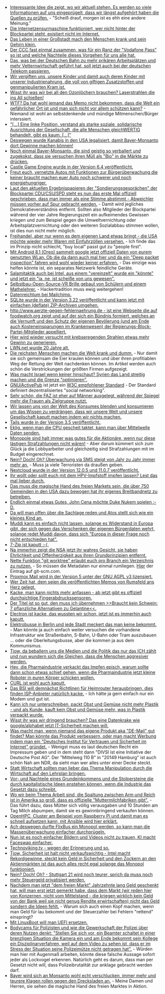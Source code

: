 * [Interessante Idee die zeigt, wo wir aktuell stehen. Es werden so viele Informationen auf uns eingeprügelt, dass wir längst aufgehört haben die Quellen zu prüfen.](https://blog.fefe.de/?ts=a49bc24a) - "Scheiß drauf, morgen ist es ehh eine andere Meinung."
* [Die Internetzensurmaschine funktioniert, wer nicht hinter der Blockpartei steht, existiert nicht im Internet.](https://twitter.com/gruene_jugend/status/955175310475038721)
* [Das Leben in einer Großstadt mach den Menschen krank und sein Gehirn klein.](http://www.danisch.de/blog/2018/01/21/berlin-schrumpft-hirn/)
* [Der CCC fast einmal zusammen, was für ein Ranz der "Vodafone Pass" so ist und welche Nachteile dieses Vorgehen für uns alle hat.](https://www.ccc.de/de/updates/2018/vodafonepass)
* [Das, was bei der Deutschen Bahn zu mehr prikären Arbeitsplätzen und mehr Vetternwirtschaft geführt hat, soll jetzt auch bei der deutschen Telekom passieren.](https://www.heise.de/newsticker/meldung/Verdi-kritisiert-geplante-Aufspaltung-von-T-Systems-3947485.html)
* [Wir vergiften uns, unsere Kinder und damit auch deren Kinder mit unserer Industrienahrung, die voll von giftigen Zusatzstoffen und genmanipulierten Kram ist.](https://netzfrauen.org/2018/01/22/babynahrung/)
* [Wisst ihr was wir bei all den Ozonlöchern brauchen? Laserstrahlen die ins All schießen!](https://www.golem.de/news/raumfahrt-weltraummuell-raeumkommando-mit-laserkanonen-1801-132220.html)
* [WTF? Da hat wohl jemand das Memo nicht bekommen, dass die Welt ein gefährlicher Ort ist und man sich nicht vor allem schützen kann?](https://www.heise.de/newsticker/meldung/Schutzranzen-Projekt-kombiniert-Kinder-Tracking-mit-Verkehrssicherheit-3947907.html) - Niemand ist wohl an selbstdenkende und mündige Mitmenschen/Bürger interssiert.
* ["[...] Eine linke Position, verstand als starke soziale, solidarische Ausrichtung der Gesellschaft, die alle Menschen gleichWERTIG behandelt,  gibt es kaum. [...]"](https://npr.news.eulu.info/2018/01/22/linke-gedanken-linke-wahrnehmung/)
* [Deswegen wurde Kanabis in den USA legalisiert, damit Bayer-Monsanto dort Gewinne machen können!](https://netzfrauen.org/2018/01/22/marihuana-2/)
* [Noch einmal Bayer-Monsanto, die sind geistig so verballert und zugekokst, dass sie versuchen ihren Müll als "Bio" in die Märkte zu drücken.](https://netzfrauen.org/2018/01/22/biofortifikation/)
* [Castle Game Engine wurde in der Version 6.4 veröffentlicht.](https://www.phoronix.com/scan.php?page=news_item&px=Castle-Game-Engine-6.4)
* [Freut euch, vernetzte Autos mit Funktionen zur Bürgerüberwachung die keiner braucht machen euer Auto noch schwerer und noch energiehungriger.](https://www.heise.de/autos/artikel/Technik-Hintergrund-Vehicle-to-X-V2X-3948166.html)
* [Laut den aktuellen Ergebnispapieren der "Sondierungsgesprächen" der Blockpartei CDU/CSU/SPD steht es nun das erste Mal offiziell geschrieben, dass man immer als eine Stimme abstimmt - Abweichler müssen vorher auf Spur gebracht werden.](http://www.neopresse.com/politik/groko-demokratie-war-gestern-parlament-wird-laut-sondierungspapier-entmachtet/) - Damit wird jegliches Demokratieverständnis entfernt. Sollten also Mitglieder der Blockpartei während der vier Jahre Regierungszeit ein aufkeimendes Gewissen kriegen und zum Beispiel gegen die Umweltvernichtung oder Arbeitsplatzvernichtung oder den weiteren Sozialabbau stimmen wollen, ist dies nun nicht mehr möglich.
* [Freihandel, aber nur wenn es dem eigenen Land etwas bringt - die USA möchte wieder mehr Waren mit Einfuhrzöllen versehen.](https://www.golem.de/news/protektionismus-trump-regierung-verhaengt-einfuhrzoelle-auf-solarzellen-1801-132313.html) - Ich finde das im Prinzip nicht schlecht, "buy local" passt gut zu "people first".
* [Mit Android 8.1 (Oreo) sammelt google jetzt offiziell Daten von eurem genutzten WLan. Ob die da dann auch mal hier und da ein "Deep packet inspection" fahren wird wohl wieder keiner erfahren.](https://www.golem.de/news/android-8-1-oreo-erkennt-qualitaet-von-wlan-netzwerk-vor-verbindung-1801-132314.html) - Das einzige was helfen könnte ist, ein separates Netzwerk feindliche Geräte.
* [Salamitaktik auch bei Intel, aus einem "vereinzelt" wurde ein "könnte" und jetzt ein "ja, ne, ist scheiße von uns gewesen".](https://www.pro-linux.de/news/1/25529/intel-r%C3%A4t-von-microcode-update-ab.html)
* [Selbstbau-Open-Source-VR Brille gebaut von Schülern und einem Mathelehrer.](https://t3n.de/news/quelloffene-vr-brille-virtual-reality-open-source-918751/) - Hackertradition muss ewig weitergehen!
* [Datenreichtum bei Mailchimp.](https://www.golem.de/news/newsletter-dienst-mailchimp-verraet-e-mail-adressen-von-newsletter-abonnenten-1801-132317.html)
* [SQLite wurde in der Version 3.22 veröffentlicht und kann jetzt mit einfachen (deflate) ZIP-Archiven umgehen.](https://www.phoronix.com/scan.php?page=news_item&px=SQLite-3.22-Released)
* [http://www.aerzte-gegen-fehlernaehrung.de - ist eine Webseite die auf foodwatch.org zeigt und auf der sich ein Bündnis formiert, welches an die Vernunft und den Schutz der eigenen Bevölerung (und am Ende auch Kosteneinsparungen im Krankenwesen) der Regierungs-Block-Partei-Mitglieder appelliert.](https://www.foodwatch.org/de/presse/pressemitteilungen/aerzte-gegen-fehlernaehrung-breites-buendnis-unterstuetzt-unterschriftenaktion-an-kuenftige-bundesregierung-dreizehn-fachorganisationen-fordern-politik-zum-handeln-auf/)
* [Hier wird wieder versucht mit krebseregenden Strahlen etwas mehr Gewinn zu generieren.](https://www.golem.de/news/telefonica-5g-test-fuer-tv-uebertragung-im-bayerischen-oberland-1801-132319.html)
* [LWN.net wurde 20 Jahre alt.](https://www.pro-linux.de/news/1/25531/20-jahre-lwn.html)
* [Die reichsten Menschen machen die Welt krank und dumm.](https://netzfrauen.org/2018/01/23/davos/) - Nur damit sie sich gemeinsam die Eier kraulen können und über ihren profitiablen Weg der Rettung der Welt nachdenken können. Im Artikel werden auch schön die Verstrickungen der größten Firmen aufgezeigt.
* [Was macht Israel wenn keiner hinschaut? Syrien das Land streitig machen und die Grenze "optimieren".](https://blog.fefe.de/?ts=a4994cdd)
* [GNU/ActivePub](https://www.w3.org/TR/activitypub/) ist jetzt ein [W3C empfohlener Standard](https://lwn.net/Articles/745172/rss) - Der Standard definiert dezentralisiertes "social networking".
* [Sehr schön, die FAZ ist eher auf Männer ausgelegt, während der Spiegel mehr die Frauen als Zielgruppe nutzt.](https://blog.fefe.de/?ts=a499640c)
* [Wir lassen uns von der Welt des Konsumes blenden und konsumieren um das Wissen zu verdrängen, dass wir unsere Welt und unsere Gesellschaft kaputt machen indem wir nichts machen.](https://netzfrauen.org/2018/01/23/wir-2/)
* [Tails wurde in der Version 3.5 veröffentlicht.](https://www.pro-linux.de/news/1/25533/tails-35-mit-amd-microcode-freigegeben.html)
* [Eklig, wenn man die CPU gescheit taktet, kann man über Mittelwelle Daten senden.](https://www.heise.de/newsticker/meldung/PC-und-Notebook-senden-per-JavaScript-auf-Mittelwelle-3948828.html)
* [Monopole sind halt immer was gutes für die Aktionäre, wenn nur diese lästigen Strafzahlungen nicht wären!](https://www.golem.de/news/monopol-qualcomm-muss-1-milliarde-euro-strafe-an-eu-zahlen-1801-132355.html) - Aber darum kümmert sich zum Glück ja die Lobbyarbeiter und gleichzeitig sind Strafzahlungen mit im Budget eingerechnet.
* [Nein? Doch! Oh? Überwachung via SMS steigt von Jahr zu Jahr immer mehr an.](https://www.heise.de/newsticker/meldung/IMSI-Catcher-Stille-SMS-und-Funkzellenauswertung-Digitale-Ueberwachung-auf-Allzeit-Hoch-3949971.html) - Muss ja viele Terroristen da draußen geben.
* [Nextcloud wurde in der Version 12.0.5 und 11.0.7 veröffentlicht.](https://nextcloud.com/blog/12.0.5-and-11.0.7-are-out-time-to-upgrade/)
* [Ihr wollt oder sollt euch mit dem HPV-Impfstoff impfen lassen? Lest das mal lieber durch.](https://netzfrauen.org/2018/01/24/hpv/)
* [Das muss die magische Hand des freien Markets sein, die über 750 Gemeinden in den USA dazu bewogen hat ihr eigenes Breitbandnetz zu betreiben.](https://www.golem.de/news/usa-750-gemeinden-betreiben-ihr-eigenes-breitbandnetz-1801-132352.html)
* [Endlich einmal etwas Gutes, John Cena möchte Duke Nukem spielen :-D.](https://www.heise.de/newsticker/meldung/Damn-I-m-Good-John-Cena-verhandelt-um-Hauptrolle-in-Duke-Nukem-Verfilmung-3950499.html)
* [Da will man offen über die Sachlage reden und Atos stellt sich wie ein kleines Kind an.](https://www.golem.de/news/atos-hersteller-von-anwaltspostfach-will-keine-fragen-beantworten-1801-132365.html)
* [Muddi kann es einfach nicht lassen, solange es Widerstand in Europa gibt, der sich gegen das Verschenken der eigenen Bürgerdaten wehrt, solange redet Muddi davon, dass sich "Europa in dieser Frage noch nicht entschieden hat".](https://www.heise.de/newsticker/meldung/Merkel-Deutschland-hinkt-bei-Digitalisierung-hinterher-3950561.html)
* [7-Zip ist kaputt :-(.](https://blog.fefe.de/?ts=a4967eab)
* [Na immerhin zeigt die NSA jetzt ihr wahres Gesicht, sie haben Ehrlichkeit und Offenherzigkeit aus ihren Grundprinzipien entfernt.](https://blog.fefe.de/?ts=a4967e93)
* [Nette Funktion "git worktree" erlaubt euch pro Branch ein Verzeichnis zu nutzen.](https://blog.juliushaertl.de/index.php/2018/01/24/how-to-checkout-multiple-git-branches-at-the-same-time/) - So müssen die Metadaten nur einmal rumliegen. [Hier](https://git-scm.com/docs/git-worktree) der Eintrag auf git-scm.com.
* [Proxmox Mail wird in der Version 5 unter der GNU AGPL v3 lizensiert.](https://www.heise.de/ix/meldung/Proxmox-Mail-Gateway-wird-Open-Source-3950034.html)
* [Wer Zeit hat, dem seien die veröffentlichten Memos von Rumsfeld ans Herz gelegt.](https://blog.fefe.de/?ts=a4961e40)
* [Kacke, man kann nichts mehr anfassen - ab jetzt gibt es offiziell durchsichtige Fingerabdruckssensoren.](https://blog.fefe.de/?ts=a4966b92)
* [Der Titel ist so gut, den muss ich übernehmen >>Braucht kein Schwein: 7 pflanzliche Alternativen zu Gelantine<<.](https://www.smarticular.net/gelatine-ersatz-vegan-speisestaerke-pektin-agar-agar/)
* [Electron ist kacke, das wussten wir schon, jetzt ist es immerhin auch kaputt.](https://www.heise.de/security/meldung/Electron-Schwachstelle-in-Framework-betrifft-zahlreiche-Windows-Apps-3950187.html)
* [Elektrobusse in Berlin und jede Stadt meckert das man keine bekommt.](https://www.golem.de/news/bvg-berlin-kann-mangels-angebot-keine-elektrobusse-anschaffen-1801-132372.html) - Man könnte ja auch einfach weiter versuchen die vorhandene Infrastruktur wie Straßenbahn, S-Bahn, U-Bahn oder Tram auszubauen ... oder die Oberleitungsbusse, aber die kommen ja aus dem Kommunismus.
* [Tjow, da beballern uns die Medien und die Politik das nur das ICH zählt und nun wundern sich die Gleichen, dass die Menschen aggresiver werden.](https://www.heise.de/newsticker/meldung/Experten-beklagen-zunehmende-Aggressivitaet-im-Strassenverkehr-3950699.html)
* [Hey, die Pharmaindustrie verkackt das Impfen episch, warum sollte dann schon etwas schief gehen, wenn die Pharmaindustrie jetzt kleine Roboter in euren Körper schicken wollen.](https://www.heise.de/newsticker/meldung/Weicher-Milliroboter-koennte-Medikamente-gezielter-platzieren-3950665.html)
* [CURL ist wohl auch kaputt.](https://blog.fefe.de/?ts=a49758b8)
* [Das BSI will demnächst Richtlinen für Heimrouter herausbringen, dies finden ISP-Anbieter natürlich kacke.](https://www.golem.de/news/bsi-richtlinie-der-streng-geheime-streit-ueber-die-routersicherheit-1801-132363.html) - Ich hätte ja gern einfach nur ein Modem und gut ist.
* [Kann ich nur unterschreiben, packt Obst und Gemüse nicht mehr Plastik - und als Kunde, kauft kein Obst und Gemüse mehr, was in Plastik verpackt wurde.](https://netzfrauen.org/2018/01/25/plastic/)
* [Wisst ihr was wir dringend brauchen? Das eine Datenkrake wie google/alphabet jetzt IT-Sicherheit machen will.](https://www.golem.de/news/chronicle-alphabet-will-zum-sicherheitsunternehmen-werden-1801-132374.html)
* [Was macht man, wenn niemand das eigene Produkt aka "DE-Mail" gut findet? Man könnte das Produkt verbessern, oder man macht Werbung indem man ein "Deutsches Institut für Vertrauen und Sicherheit im Internet" gründet.](https://blog.fefe.de/?ts=a4977246) - Wenigst muss es laut deutschen Recht ein Impressum geben und in dem steht dann "DIVSI ist eine Initiative der Deutsche Post AG". Der "Mittelweg 110 B" in "20149 Hamburg" ist auch schön Nah am NDR, da sieht man wer alles unter einer Decke steckt.
* [Statt Wirtschaft sollten man lieber das Thema Manipulation durch die Wirtschaft auf den Lehrplan bringen.](https://www.heise.de/newsticker/meldung/Die-Rattenfaenger-aus-dem-Silicon-Valley-3950506.html)
* [Vor- und Nachteile eines Grundeinkommens und die Stolpersteine die durch kapitalistische Ideen enstehen können, wenn die Industrie das Gesetzt dazu schreibt.](http://www.neopresse.com/politik/die-unmoeglichkeit-eines-linken-grundeinkommens/)
* [Wo wir beim Thema Arbeit sind, die Spaltung zwischen Arm und Reich ist in Amerika so groß, dass es offizielle "Muttermilchfabriken gibt".](https://netzfrauen.org/2018/01/25/muttermilch/) - Das führt dazu, dass Mütter sich völlig verausgaben und 10 Stunden am Tag Milch abpumpen, damit sie es gewinnbringend verkaufen können.
* [OpenHPC, Cluster am Beispiel vom Raspberry Pi und damit man es schnell aufsetzen kann, mit Ansible wird hier erklärt.](https://opensource.com/article/18/1/how-build-hpc-system-raspberry-pi-and-openhpc)
* [Ach deswegen durfte FlixBus ein Monopol werden, so kann man die Massenüberwachung einfacher durchprügeln.](https://www.heise.de/newsticker/meldung/Flixbus-testet-Gepaeckkameras-gegen-Drogenschmuggel-3951511.html)
* [Nun ist es noch einfacher Bildern und Videos nicht zu trauen, KI macht Faceswap einfacher.](https://www.heise.de/newsticker/meldung/Deepfakes-Neuronale-Netzwerke-erschaffen-Fake-Porn-und-Hitler-Parodien-3951035.html)
* [Technoviking.tv - wegen der Erinnerung und so.](http://technoviking.tv/)
* [Tjow, Sicherheit ist halt nicht verkaufswichtig - Intel macht Rekordgewinne, steckt kein Geld in Sicherheit und den Zockern an den Aktienmärkten ist das auch alles recht egal solange das Monopol funktioniert.](https://www.heise.de/newsticker/meldung/Intel-liefert-Rekordzahlen-Warten-auf-Loesung-fuer-Meltdown-und-Spectre-3951573.html)
* [Nein? Doch! Oh? - Stuttgart 21 wird noch teurer, sprich da muss noch mehr Steuergeld privatisiert werden.](https://www.heise.de/tp/news/Stuttgart-21-Tiefer-spaeter-teurer-3951472.html)
* [Nachdem man jetzt "dem freien Markt" Jahrzehnte lang Geld geschenkt hat, will man erst jetzt gemerkt habe, dass dem Markt (wir reden hier von Konzernen, nicht vom Mittelstand - die kriegen wirklich kein Geld von der Bank weil sie nicht genug Rendite erwirtschaften) nicht das Geld sondern die Ideen fehlt.](https://www.heise.de/newsticker/meldung/Kommentar-Der-Wirtschaft-fehlt-nicht-das-Geld-sondern-die-Ideen-3948464.html) - Warum sich auch einen Kopf machen, wenn man Geld für lau bekommt und der Steuerzahler bei Fehlern "rettend" einspringt?
* [Mit LinuxBoot will man UEFI ersetzen.](https://www.pro-linux.de/news/1/25543/linux-foundation-k%C3%BCndigt-linuxboot-an.html)
* [Bodycams für Polizisten und wie die Gewerkschaft der Polizei über deren Nutzen denkt: "Stellen Sie sich vor, ein Beamter schaltet in einer brenzligen Situation die Kamera ein und am Ende bekommt sein Kollege ein Disziplinarverfahren, weil auf dem Video zu sehen ist, dass er im Stress der Situation seine Polizeimütze nicht getragen hat".](https://www.heise.de/newsticker/meldung/Bodycams-NRW-Polizei-bricht-Einsatz-Tests-ab-3952051.html) - Würden man hier mit Augenmaß arbeiten, könnte diese falsche Aussage sofort jeder als Lockvogel erkennen. Natürlich geht es darum, dass man per Gesetzt nicht will, dass Polizeibrutalität zur anklage gebracht werden darf.
* [Bayer wird sich an Monsanto wohl echt verschlucken, immer mehr und teurere Klagen rollen gegen den Drecksladen an.](https://netzfrauen.org/2018/01/26/55323/) - Meine Damen und Herren, sie sehen die magische Hand des freien Marktes in Aktion.

